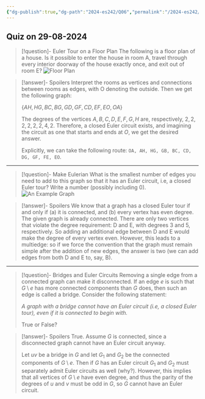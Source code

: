 ```yaml
---
{"dg-publish":true,"dg-path":"2024-es242/Q06","permalink":"/2024-es242/q06/","hide":true}
---
```



## Quiz on 29-08-2024


<div class="transclusion internal-embed is-loaded"><div class="markdown-embed">



> [!question]- Euler Tour on a Floor Plan
> The following is a floor plan of a house. Is it possible to enter the house in room A, travel through every interior doorway of the house exactly once, and exit out of room E?
> ![Floor Plan](/img/user/Exercises/Short-Answer/figures/0016.png)


> [!answer]- Spoilers
> Interpret the rooms as vertices and connections between rooms as edges, with O denoting the outside. Then we get the following graph:
> 
> $\{AH, HG, BC, BG, GD, GF, CD, EF, EO, OA\}$
> 
> The degrees of the vertices $A, B, C, D, E, F, G, H$ are, respectively, $2,2,2,2,2,2,4,2$. Therefore, a closed Euler circuit exists, and imagining the circuit as one that starts and ends at $O$, we get the desired answer.
> 
> Explicitly, we can take the following route: `OA, AH, HG, GB, BC, CD, DG, GF, FE, EO`. 



</div></div>


---


<div class="transclusion internal-embed is-loaded"><div class="markdown-embed">



> [!question]- Make Eulerian
> What is the smallest number of edges you need to add to this graph so that it has an Euler circuit, i.e, a closed Euler tour? Write a number (possibly including 0).
> ![An Example Graph](/img/user/Exercises/Short-Answer/figures/0017.png)


> [!answer]- Spoilers
> We know that a graph has a closed Euler tour if and only if (a) it is connected, and (b) every vertex has even degree. The given graph is already connected. There are only two vertices that violate the degree requirement: D and E, with degrees 3 and 5, respectively. So adding an additional edge between D and E would make the degree of every vertex even.  However, this leads to a multiedge: so if we force the convention that the graph must remain simple after the addition of new edges, the answer is two (we can add edges from both D and E to, say, B). 




</div></div>


---


<div class="transclusion internal-embed is-loaded"><div class="markdown-embed">



> [!question]- Bridges and Euler Circuits
> Removing a single edge from a connected graph can make it disconnected. If an edge $e$ is such that $G \setminus e$ has more connected components than $G$ does, then such an edge is called a bridge. Consider the following statement:
> 
> _A graph with a bridge cannot have an Euler circuit (i.e, a closed Euler tour), even if it is connected to begin with._
> 
> True or False?


> [!answer]- Spoilers
> True. Assume $G$ is connected, since a disconnected graph cannot have an Euler circuit anyway. 
> 
> Let $uv$ be a bridge in $G$ and let $G_1$ and $G_2$ be the connected components of $G \setminus e$. Then if $G$ has an Euler circuit $G_1$ and $G_2$ must separately admit Euler circuits as well (why?). However, this implies that all vertices of $G \setminus e$ have even degree, and thus the parity of the degrees of $u$ and $v$ must be odd in $G$, so $G$ cannot have an Euler circuit. 




</div></div>


